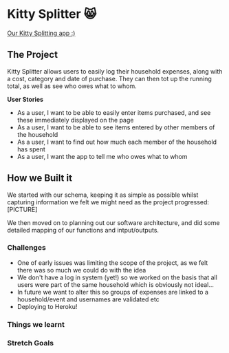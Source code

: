 # Kitty Splitter :smile_cat:

[Our Kitty Splitting app :)](https://kittisplitter.herokuapp.com/)

## The Project

Kitty Splitter allows users to easily log their household expenses, along with a cost, category and date of purchase. They can then tot up the running total, as well as see who owes what to whom.

__User Stories__

* As a user, I want to be able to easily enter items purchased, and see these immediately displayed on the page
* As a user, I want to be able to see items entered by other members of the household
* As a user, I want to find out how much each member of the household has spent
* As a user, I want the app to tell me who owes what to whom

## How we Built it
We started with our schema, keeping it as simple as possible whilst capturing information we felt we might need as the project progressed:
[PICTURE]

We then moved on to planning out our software architecture, and did some detailed mapping of our functions and intput/outputs.

### Challenges
* One of early issues was limiting the scope of the project, as we felt there was so much we could do with the idea
* We don't have a log in system (yet!) so we worked on the basis that all users were part of the same household which is obviously not ideal...
* In future we want to alter this so groups of expenses are linked to a household/event and usernames are validated etc
* Deploying to Heroku!

### Things we learnt

### Stretch Goals

